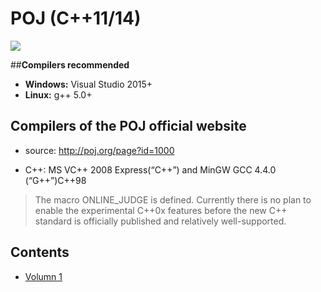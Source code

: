 # **POJ (C++11/14)**

[![](https://img.shields.io/badge/POJ-website-green.svg)](http://poj.org/)

##**Compilers recommended**

* **Windows:** Visual Studio 2015+
* **Linux:** g++ 5.0+

## **Compilers of the POJ official website** 

* source: http://poj.org/page?id=1000

* C++:	MS VC++ 2008 Express(“C++”) and MinGW GCC 4.4.0 (“G++”)C++98	

> The macro ONLINE_JUDGE is defined.
Currently there is no plan to enable the experimental C++0x features before the new C++ standard is officially published and relatively well-supported.


## **Contents**

*  [Volumn 1](https://github.com/yzcyx/POJ/tree/master/Vol1)

